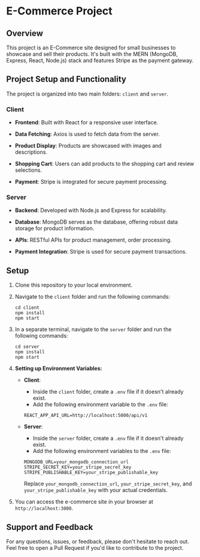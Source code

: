 # E-Commerce Project

## Overview

This project is an E-Commerce site designed for small businesses to showcase and sell their products. It's built with the MERN (MongoDB, Express, React, Node.js) stack and features Stripe as the payment gateway.

## Project Setup and Functionality

The project is organized into two main folders: `client` and `server`.

### Client

- **Frontend**: Built with React for a responsive user interface.

- **Data Fetching**: Axios is used to fetch data from the server.

- **Product Display**: Products are showcased with images and descriptions.

- **Shopping Cart**: Users can add products to the shopping cart and review selections.

- **Payment**: Stripe is integrated for secure payment processing.

### Server

- **Backend**: Developed with Node.js and Express for scalability.

- **Database**: MongoDB serves as the database, offering robust data storage for product information.

- **APIs**: RESTful APIs for product management, order processing.

- **Payment Integration**: Stripe is used for secure payment transactions.

## Setup

1. Clone this repository to your local environment.

2. Navigate to the `client` folder and run the following commands:

   ```
   cd client
   npm install
   npm start
   ```

3. In a separate terminal, navigate to the `server` folder and run the following commands:

   ```
   cd server
   npm install
   npm start
   ```

4. **Setting up Environment Variables:**

   - **Client**:

     - Inside the `client` folder, create a `.env` file if it doesn't already exist.
     - Add the following environment variable to the `.env` file:

     ```plaintext
     REACT_APP_API_URL=http://localhost:5000/api/v1
     ```

   - **Server**:

     - Inside the `server` folder, create a `.env` file if it doesn't already exist.
     - Add the following environment variables to the `.env` file:

     ```plaintext
     MONGODB_URL=your_mongodb_connection_url
     STRIPE_SECRET_KEY=your_stripe_secret_key
     STRIPE_PUBLISHABLE_KEY=your_stripe_publishable_key
     ```

     Replace `your_mongodb_connection_url`, `your_stripe_secret_key`, and `your_stripe_publishable_key` with your actual credentials.

5. You can access the e-commerce site in your browser at `http://localhost:3000`.

## Support and Feedback

For any questions, issues, or feedback, please don't hesitate to reach out. Feel free to open a Pull Request if you'd like to contribute to the project.
